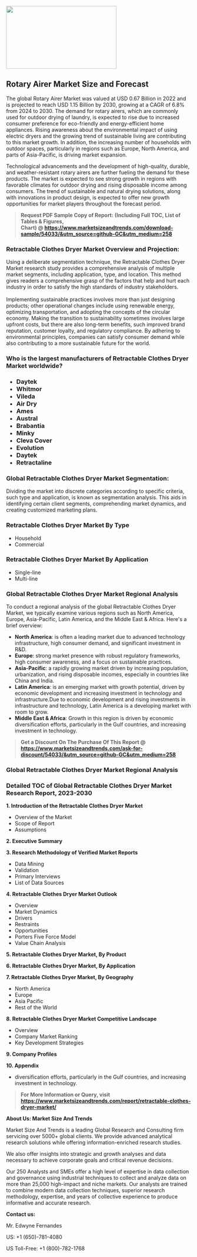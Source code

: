 <p><img class="alignnone size-medium wp-image-20088" src="https://ffe5etoiles.com/wp-content/uploads/2024/12/MST1-300x171.png" alt="" width="300" height="171" /></p><h2>Rotary Airer Market Size and Forecast</h2><p>The global Rotary Airer Market was valued at USD 0.67 Billion in 2022 and is projected to reach USD 1.15 Billion by 2030, growing at a CAGR of 6.8% from 2024 to 2030. The demand for rotary airers, which are commonly used for outdoor drying of laundry, is expected to rise due to increased consumer preference for eco-friendly and energy-efficient home appliances. Rising awareness about the environmental impact of using electric dryers and the growing trend of sustainable living are contributing to this market growth. In addition, the increasing number of households with outdoor spaces, particularly in regions such as Europe, North America, and parts of Asia-Pacific, is driving market expansion.</p><p>Technological advancements and the development of high-quality, durable, and weather-resistant rotary airers are further fueling the demand for these products. The market is expected to see strong growth in regions with favorable climates for outdoor drying and rising disposable income among consumers. The trend of sustainable and natural drying solutions, along with innovations in product design, is expected to offer new growth opportunities for market players throughout the forecast period.</p></p><blockquote id="" class=""><strong>Request PDF Sample Copy of Report: (Including Full TOC, List of Tables &amp; Figures, Chart)&nbsp;@&nbsp;<strong><a href="https://www.marketsizeandtrends.com/download-sample/54033/&utm_source=github-GC&utm_medium=258" target="_blank">https://www.marketsizeandtrends.com/download-sample/54033/&utm_source=github-GC&utm_medium=258</a></strong></strong></blockquote><h3 id="" class="">Retractable Clothes Dryer Market&nbsp;Overview and Projection:</h3><p id="" class="">Using a deliberate segmentation technique, the Retractable Clothes Dryer Market research study provides a comprehensive analysis of multiple market segments, including application, type, and location. This method gives readers a comprehensive grasp of the factors that help and hurt each industry in order to satisfy the high standards of industry stakeholders. <br /> <br />Implementing sustainable practices involves more than just designing products; other operational changes include using renewable energy, optimizing transportation, and adopting the concepts of the circular economy. Making the transition to sustainability sometimes involves large upfront costs, but there are also long-term benefits, such improved brand reputation, customer loyalty, and regulatory compliance. By adhering to environmental principles, companies can satisfy consumer demand while also contributing to a more sustainable future for the world.</p><h3 id="" class="">Who is the largest manufacturers of&nbsp;Retractable Clothes Dryer Market worldwide?</h3><h3 class=""><p><ul><li>Daytek </li><li> Whitmor </li><li> Vileda </li><li> Air Dry </li><li> Ames </li><li> Austral </li><li> Brabantia </li><li> Minky </li><li> Cleva Cover </li><li> Evolution </li><li> Daytek </li><li> Retractaline</li></ul></p></h3><h3 id="" class="">Global&nbsp;Retractable Clothes Dryer Market Segmentation:</h3><p id="" class="">Dividing the market into discrete categories according to specific criteria, such type and application, is known as segmentation analysis. This aids in identifying certain client segments, comprehending market dynamics, and creating customized marketing plans.</p><h3 id="" class="">Retractable Clothes Dryer Market&nbsp;By Type</h3><p><p><ul><li>Household</li><li> Commercial</p></li></ul></p></p><h3 id="" class="">Retractable Clothes Dryer Market&nbsp;By Application</h3><p class=""><p><ul><li>Single-line</li><li> Multi-line</li></ul></p></p><h3 id="" class="">Global Retractable Clothes Dryer Market Regional Analysis</h3><p id="" class="">To conduct a regional analysis of the global Retractable Clothes Dryer Market, we typically examine various regions such as North America, Europe, Asia-Pacific, Latin America, and the Middle East &amp; Africa. Here's a brief overview:</p><ul><li><strong>North America</strong>: is often a leading market due to advanced technology infrastructure, high consumer demand, and significant investment in R&amp;D.</li><li><strong>Europe</strong>: strong market presence with robust regulatory frameworks, high consumer awareness, and a focus on sustainable practices.</li><li><strong>Asia-Pacific</strong>: a rapidly growing market driven by increasing population, urbanization, and rising disposable incomes, especially in countries like China and India.</li><li><strong>Latin America</strong>: is an emerging market with growth potential, driven by economic development and increasing investment in technology and infrastructure.Due to economic development and rising investments in infrastructure and technology, Latin America is a developing market with room to grow.</li><li><strong>Middle East &amp; Africa</strong>: Growth in this region is driven by economic diversification efforts, particularly in the Gulf countries, and increasing investment in technology.</li></ul><blockquote id="" class=""><strong>Get a Discount On The Purchase Of This Report @ <strong><a href="https://www.marketsizeandtrends.com/ask-for-discount/54033/&utm_source=github-GC&utm_medium=258" target="_blank">https://www.marketsizeandtrends.com/ask-for-discount/54033/&utm_source=github-GC&utm_medium=258</a></strong></strong></blockquote><h3 id="" class="">Global Retractable Clothes Dryer Market Regional Analysis</h3><h3 id="" class="">Detailed TOC of Global Retractable Clothes Dryer Market Research Report, 2023-2030</h3><p id="" class=""><strong>1. Introduction of the Retractable Clothes Dryer Market</strong></p><ul><li>Overview of the Market</li><li>Scope of Report</li><li>Assumptions</li></ul><p id="" class=""><strong>2. Executive Summary</strong></p><p id="" class=""><strong>3. Research Methodology of Verified Market Reports</strong></p><ul><li>Data Mining</li><li>Validation</li><li>Primary Interviews</li><li>List of Data Sources</li></ul><p id="" class=""><strong>4. Retractable Clothes Dryer Market Outlook</strong></p><ul><li>Overview</li><li>Market Dynamics</li><li>Drivers</li><li>Restraints</li><li>Opportunities</li><li>Porters Five Force Model</li><li>Value Chain Analysis</li></ul><p id="" class=""><strong>5. Retractable Clothes Dryer Market, By Product</strong></p><p id="" class=""><strong>6. Retractable Clothes Dryer Market, By Application</strong></p><p id="" class=""><strong>7. Retractable Clothes Dryer Market, By Geography</strong></p><ul><li>North America</li><li>Europe</li><li>Asia Pacific</li><li>Rest of the World</li></ul><p id="" class=""><strong>8. Retractable Clothes Dryer Market Competitive Landscape</strong></p><ul><li>Overview</li><li>Company Market Ranking</li><li>Key Development Strategies</li></ul><p id="" class=""><strong>9. Company Profiles</strong></p><p id="" class=""><strong>10. Appendix</strong></p><ul><li>diversification efforts, particularly in the Gulf countries, and increasing investment in technology.</li></ul><blockquote id="" class=""><strong>For More Information or Query, visit <strong><strong><a href="https://www.marketsizeandtrends.com/report/retractable-clothes-dryer-market/" target="_blank">https://www.marketsizeandtrends.com/report/retractable-clothes-dryer-market/</a></strong></strong></strong></blockquote><p id="" class=""><strong>About Us: Market Size And Trends</strong></p><p id="" class="">Market Size And Trends is a leading Global Research and Consulting firm servicing over 5000+ global clients. We provide advanced analytical research solutions while offering information-enriched research studies.</p><p id="" class="">We also offer insights into strategic and growth analyses and data necessary to achieve corporate goals and critical revenue decisions.</p><p id="" class="">Our 250 Analysts and SMEs offer a high level of expertise in data collection and governance using industrial techniques to collect and analyze data on more than 25,000 high-impact and niche markets. Our analysts are trained to combine modern data collection techniques, superior research methodology, expertise, and years of collective experience to produce informative and accurate research.</p><p id="" class=""><strong>Contact us:</strong></p><p id="" class="">Mr. Edwyne Fernandes</p><p id="" class="">US: +1 (650)-781-4080</p><p id="" class="">US Toll-Free: +1 (800)-782-1768</p>
